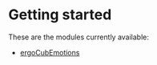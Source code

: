 # Getting started

These are the modules currently available:

- [ergoCubEmotions](../../../src/modules/ergoCubEmotions/README.md)